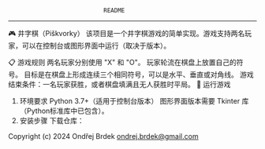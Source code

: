 
                               README
------------------------------------------------------------------------
🎮 井字棋（Piškvorky）
该项目是一个井字棋游戏的简单实现。游戏支持两名玩家，可以在控制台或图形界面中运行（取决于版本）。

📋 游戏规则
两名玩家分别使用 "X" 和 "O"。
玩家轮流在棋盘上放置自己的符号。
目标是在棋盘上形成连续三个相同符号，可以是水平、垂直或对角线。
游戏结束条件：一名玩家获胜，或者棋盘填满且无人获胜时平局。
🚀 运行游戏
1. 环境要求
Python 3.7+（适用于控制台版本）
图形界面版本需要 Tkinter 库（Python标准库中已包含）。
2. 安装步骤
下载仓库：


Copyright (c) 2024 Ondřej Brdek <ondrej.brdek@gmail.com>
